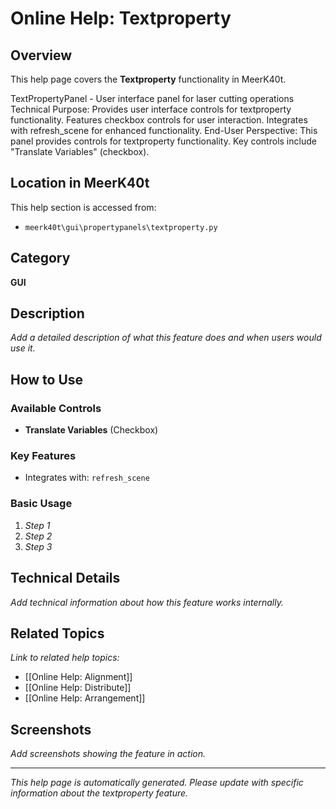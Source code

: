 # Online Help: Textproperty

## Overview

This help page covers the **Textproperty** functionality in MeerK40t.

TextPropertyPanel - User interface panel for laser cutting operations
Technical Purpose:
Provides user interface controls for textproperty functionality. Features checkbox controls for user interaction. Integrates with refresh_scene for enhanced functionality.
End-User Perspective:
This panel provides controls for textproperty functionality. Key controls include "Translate Variables" (checkbox).

## Location in MeerK40t

This help section is accessed from:
- `meerk40t\gui\propertypanels\textproperty.py`

## Category

**GUI**

## Description

*Add a detailed description of what this feature does and when users would use it.*

## How to Use

### Available Controls

- **Translate Variables** (Checkbox)

### Key Features

- Integrates with: `refresh_scene`

### Basic Usage

1. *Step 1*
2. *Step 2*
3. *Step 3*

## Technical Details

*Add technical information about how this feature works internally.*

## Related Topics

*Link to related help topics:*

- [[Online Help: Alignment]]
- [[Online Help: Distribute]]
- [[Online Help: Arrangement]]

## Screenshots

*Add screenshots showing the feature in action.*

---

*This help page is automatically generated. Please update with specific information about the textproperty feature.*
